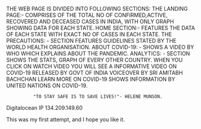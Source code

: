THE WEB PAGE IS DIVIDED INTO FOLLOWING SECTIONS:
THE LANDING PAGE:- COMPRISES OF THE TOTAL NO OF CONFIRMED,ACTIVE, RECOVERED AND DECEASED CASES IN INDIA,
WITH ONLY GRAPH SHOWING DATA FOR EACH STATE.
HOME SECTION:- FEATURES THE DATA OF EACH STATE WITH EXACT NO OF CASES IN EACH STATE.
THE PRECAUTIONS: -  SECTION FEATURES GUIDELINES STATED BY THE WORLD HEALTH ORGANISATION.
ABOUT COVID-19: - SHOWS A VIDEO BY WHO WHICH EXPLAINS ABOUT THE PANDEMIC.
ANALYTICS: -  SECTION SHOWS THE STATS, GRAPH OF EVERY OTHER COUNTRY.
WHEN YOU CLICK ON WATCH VIDEO YOU WILL SEE A INFORMATIVE VIDEO ON COVID-19 RELEASED BY GOVT OF INDIA VOICEOVER BY SRI AMITABH BACHCHAN
LEARN MORE ON COVID-19 SHOWS INFORMATION BY UNITED NATIONS ON COVID-19.

              "TO STAY SAFE IS TO SAVE LIVES!"- HELENE MUNSON.
  
Digitalocean IP 134.209.149.60

This was my first attempt, and I hope you like it.

